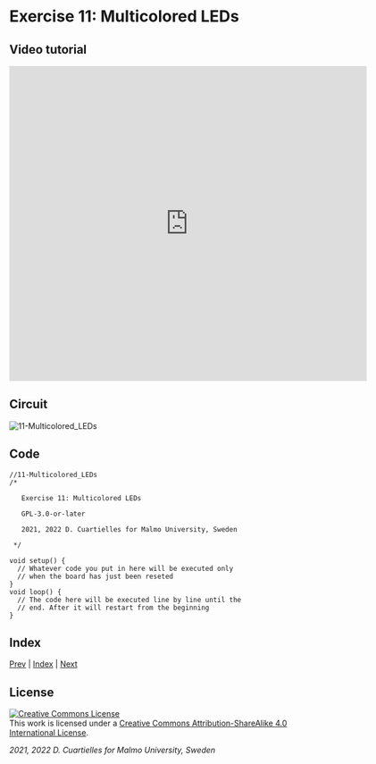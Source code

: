# Exercise 11: Multicolored LEDs
## Video tutorial

<iframe src="https://player.vimeo.com/video/526678031?h=70752ae7ba" width="640" height="564" frameborder="0" allow="autoplay; fullscreen" allowfullscreen></iframe>

## Circuit

![11-Multicolored_LEDs]()

## Code

```c_cpp
//11-Multicolored_LEDs
/*

   Exercise 11: Multicolored LEDs

   GPL-3.0-or-later

   2021, 2022 D. Cuartielles for Malmo University, Sweden

 */

void setup() {
  // Whatever code you put in here will be executed only 
  // when the board has just been reseted
}
void loop() {
  // The code here will be executed line by line until the 
  // end. After it will restart from the beginning
}
```

## Index

[Prev](../10-The_LED/10-The_LED.md) |  [Index](../course_index.md) |  [Next](../12-BlinkRGB/12-BlinkRGB.md)

## License

<a rel="license" href="http://creativecommons.org/licenses/by-sa/4.0/"><img alt="Creative Commons License" style="border-width:0" src="https://i.creativecommons.org/l/by-sa/4.0/80x15.png" /></a><br />This work is licensed under a <a rel="license" href="http://creativecommons.org/licenses/by-sa/4.0/">Creative Commons Attribution-ShareAlike 4.0 International License</a>.

*2021, 2022 D. Cuartielles for Malmo University, Sweden*
